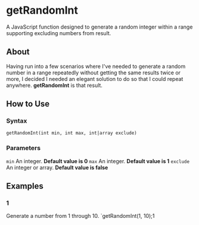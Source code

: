 # getRandomInt
A JavaScript function designed to generate a random integer within a range supporting excluding numbers from result.

## About
Having run into a few scenarios where I've needed to generate a random number in a range repeatedly without getting the same results twice or more, I decided I needed an elegant solution to do so that I could repeat anywhere. **getRandomInt** is that result.

## How to Use

### Syntax
`getRandomInt(int min, int max, int|array exclude)`

### Parameters
`min`
An integer. **Default value is 0**
`max`
An integer. **Default value is 1**
`exclude`
An integer or array. **Default value is false**

## Examples

### 1
Generate a number from 1 through 10.
`getRandomInt(1, 10);1
